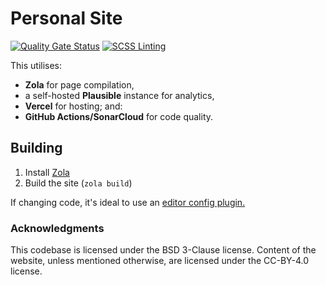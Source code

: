 # Personal Site
[![Quality Gate Status](https://sonarcloud.io/api/project_badges/measure?project=doamatto_personal-site&metric=alert_status)](https://sonarcloud.io/dashboard?id=doamatto_personal-site)
[![SCSS Linting](https://github.com/doamatto/doamatto.xyz/workflows/SCSS%20Linting/badge.svg)](https://github.com/doamatto/doamatto.xyz/actions?query=workflow%3A%22SCSS+Linting%22)

This utilises:
- **Zola** for page compilation,
- a self-hosted **Plausible** instance for analytics,
- **Vercel** for hosting; and:
- **GitHub Actions/SonarCloud** for code quality.

## Building
1. Install [Zola](https://www.getzola.org/documentation/getting-started/installation/)
2. Build the site (`zola build`)

If changing code, it's ideal to use an [editor config plugin.](https://editorconfig.org/)

### Acknowledgments
This codebase is licensed under the BSD 3-Clause license. Content of the website, unless mentioned otherwise, are licensed under the CC-BY-4.0 license.

